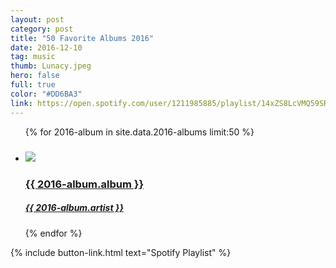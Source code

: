 ```yaml
---
layout: post
category: post
title: "50 Favorite Albums 2016"
date: 2016-12-10
tag: music
thumb: Lunacy.jpeg
hero: false
full: true
color: "#DD6BA3"
link: https://open.spotify.com/user/1211985885/playlist/14xZS8LcVMQ59SRG8k2FQU
---
```


<ul class="list article-list list-grid list-grid-numbered list-shadow">
  {% for 2016-album in site.data.2016-albums limit:50 %}
  <li class="list-item">
    <a href="{{ 2016-album.link }}">
      <h5 class="list-rank"></h5>
      <img src="/img/albums/{{ 2016-album.album }}.jpeg" class="list-image" loading="lazy">
      <h3 class="list-title">{{ 2016-album.album }}</h3>
      <h5>{{ 2016-album.artist }}</h5>
    </a>
  </li>
  {% endfor %}
</ul>

{% include button-link.html text="Spotify Playlist" %}
